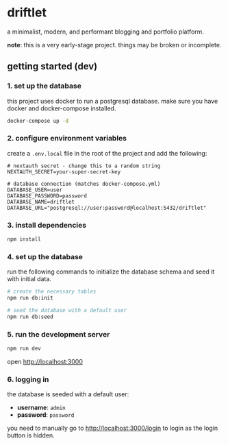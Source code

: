 # driftlet

a minimalist, modern, and performant blogging and portfolio platform.

**note**: this is a very early-stage project. things may be broken or incomplete.

## getting started (dev)

### 1. set up the database

this project uses docker to run a postgresql database. make sure you have docker and docker-compose installed.

```bash
docker-compose up -d
```

### 2. configure environment variables

create a `.env.local` file in the root of the project and add the following:

```env
# nextauth secret - change this to a random string
NEXTAUTH_SECRET=your-super-secret-key

# database connection (matches docker-compose.yml)
DATABASE_USER=user
DATABASE_PASSWORD=password
DATABASE_NAME=driftlet
DATABASE_URL="postgresql://user:password@localhost:5432/driftlet"
```

### 3. install dependencies

```bash
npm install
```

### 4. set up the database

run the following commands to initialize the database schema and seed it with initial data.

```bash
# create the necessary tables
npm run db:init

# seed the database with a default user
npm run db:seed
```

### 5. run the development server

```bash
npm run dev
```

open [http://localhost:3000](http://localhost:3000)

### 6. logging in

the database is seeded with a default user:

- **username**: `admin`
- **password**: `password`

you need to manually go to [http://localhost:3000/login](http://localhost:3000/login) to login as the login button is hidden.